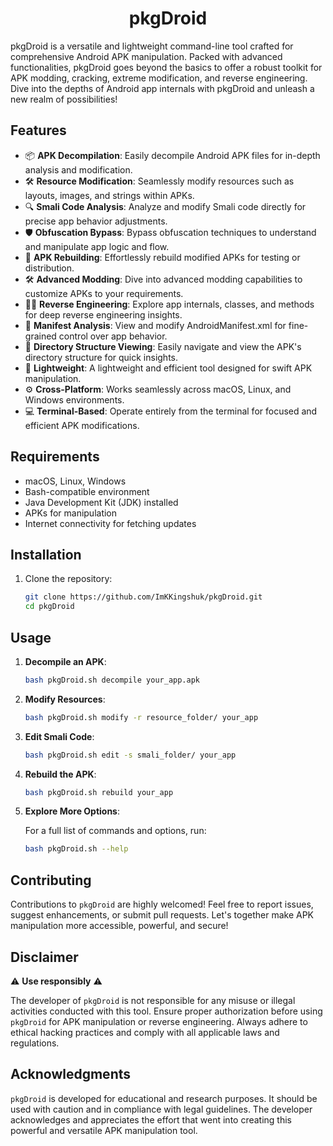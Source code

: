 <h1 align="center">pkgDroid</h1>

pkgDroid is a versatile and lightweight command-line tool crafted for comprehensive Android APK manipulation. Packed with advanced functionalities, pkgDroid goes beyond the basics to offer a robust toolkit for APK modding, cracking, extreme modification, and reverse engineering. Dive into the depths of Android app internals with pkgDroid and unleash a new realm of possibilities!

## Features

- 📦 **APK Decompilation**: Easily decompile Android APK files for in-depth analysis and modification.
- 🛠️ **Resource Modification**: Seamlessly modify resources such as layouts, images, and strings within APKs.
- 🔍 **Smali Code Analysis**: Analyze and modify Smali code directly for precise app behavior adjustments.
- 🛡️ **Obfuscation Bypass**: Bypass obfuscation techniques to understand and manipulate app logic and flow.
- 🧩 **APK Rebuilding**: Effortlessly rebuild modified APKs for testing or distribution.
- 🛠️ **Advanced Modding**: Dive into advanced modding capabilities to customize APKs to your requirements.
- 🕵️‍♂️ **Reverse Engineering**: Explore app internals, classes, and methods for deep reverse engineering insights.
- 📄 **Manifest Analysis**: View and modify AndroidManifest.xml for fine-grained control over app behavior.
- 📂 **Directory Structure Viewing**: Easily navigate and view the APK's directory structure for quick insights.
- 🚀 **Lightweight**: A lightweight and efficient tool designed for swift APK manipulation.
- ⚙️ **Cross-Platform**: Works seamlessly across macOS, Linux, and Windows environments.
- 💻 **Terminal-Based**: Operate entirely from the terminal for focused and efficient APK modifications.

## Requirements

- macOS, Linux, Windows
- Bash-compatible environment
- Java Development Kit (JDK) installed
- APKs for manipulation
- Internet connectivity for fetching updates

## Installation

1. Clone the repository:

   ```bash
   git clone https://github.com/ImKKingshuk/pkgDroid.git
   cd pkgDroid
   ```

## Usage

1. **Decompile an APK**:

   ```bash
   bash pkgDroid.sh decompile your_app.apk
   ```

2. **Modify Resources**:

   ```bash
   bash pkgDroid.sh modify -r resource_folder/ your_app
   ```

3. **Edit Smali Code**:

   ```bash
   bash pkgDroid.sh edit -s smali_folder/ your_app
   ```

4. **Rebuild the APK**:

   ```bash
   bash pkgDroid.sh rebuild your_app
   ```

5. **Explore More Options**:

   For a full list of commands and options, run:

   ```bash
   bash pkgDroid.sh --help
   ```

## Contributing

Contributions to `pkgDroid` are highly welcomed! Feel free to report issues, suggest enhancements, or submit pull requests. Let's together make APK manipulation more accessible, powerful, and secure!

## Disclaimer

⚠️ **Use responsibly** ⚠️

The developer of `pkgDroid` is not responsible for any misuse or illegal activities conducted with this tool. Ensure proper authorization before using `pkgDroid` for APK manipulation or reverse engineering. Always adhere to ethical hacking practices and comply with all applicable laws and regulations.

## Acknowledgments

`pkgDroid` is developed for educational and research purposes. It should be used with caution and in compliance with legal guidelines. The developer acknowledges and appreciates the effort that went into creating this powerful and versatile APK manipulation tool.
